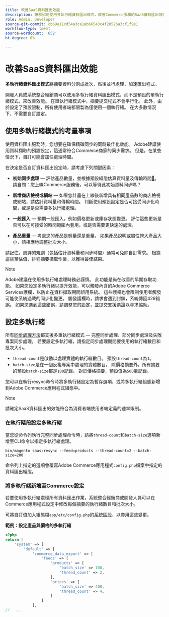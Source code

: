 ```yaml
---
title: 改善SaaS資料匯出效能
description: 瞭解如何使用多執行緒資料匯出模式，改善Commerce服務的SaaS資料匯出效能。
role: Admin, Developer
source-git-commit: cb69e11cd54a3ca1ab66543c4f28526a3cf1f9e1
workflow-type: tm+mt
source-wordcount: '652'
ht-degree: 0%

---
```


# 改善SaaS資料匯出效能

**多執行緒資料匯出模式**&#x200B;將摘要資料分割成批次，然後並行處理，加速匯出程式。

開發人員或系統整合經銷商可以使用多執行緒資料匯出模式，而不是預設的單執行緒模式，來改善效能。 在單執行緒模式中，摘要提交程式不會平行化。 此外，由於設定了預設限制，所有使用者端都限製為僅使用一個執行緒。 在大多數情況下，不需要自訂設定。

## 使用多執行緒模式的考量事項

使用資料匯出服務時，您想要在確保精確同步的同時最佳化效能。
Adobe建議使用資料擷取的預設設定，這通常符合Commerce商家的同步需求。 但是，在某些情況下，自訂可能會加快處理時間。

在決定是否自訂資料匯出設定時，請考慮下列關鍵因素：

- **初始同步處理** — 評估產品數量，並根據預設組態估算資料量及傳輸時間[&#128279;](estimate-data-volume-sync-time.md)。 請自問：您上線Commerce服務後，可以等待此初始資料同步嗎？

- **新增商店檢視或網站** — 如果您計畫在上線後新增具有相同產品數的商店檢視或網站，請估計資料量和傳輸時間。 判斷使用預設設定是否可接受同步化時間，或是是否需要多執行緒處理。

- **一般匯入** — 預期一般匯入，例如價格更新或庫存狀態變更。 評估這些更新是否可以在可接受的時間範圍內套用，或是否需要更快速的處理。

- **產品重量** — 考慮您的產品是輕量還是重量。 如果產品說明或屬性誇大產品大小，請相應地調整批次大小。

請記住，周詳的規劃（包括估計資料量和同步時間）通常可免除自訂需求。 根據這些預估值，排程摘要擷取作業，以獲得最佳結果。

>[!NOTE]
>
>Adobe建議在使用多執行緒處理時務必謹慎。 此功能是尚在改善的早期存取功能。 如果您設定多執行緒以提升效能，可以觸發內含的Adobe Commerce Services護欄，以防止在資料擷取期間誤用系統。 這些護欄也會限制使用者觸發可能使系統過載的同步化變更。 觸發護欄時，請求會遭到封鎖，系統傳回429錯誤。 如果您遇到這些錯誤，請調整您的設定，並提交支援票證以尋求協助。

## 設定多執行緒

所有[同步處理方法](data-synchronization.md#synchronization-process)都支援多重執行緒模式 — 完整同步處理、部分同步處理及失敗專案同步處理。 若要設定多執行緒，請指定同步處理期間要使用的執行緒數目和批次大小。

- `thread-count`是啟動以處理實體的執行緒數目。 預設`thread-count`為`1`。
- `batch-size`是在一個反複專案中處理的實體數目。 除價格摘要外，所有摘要的預設`batch-size`都是`100`記錄。 對於價格摘要，預設值為`500`筆記錄。

您可以在執行resync命令時將多執行緒設定為暫存選項，或將多執行緒組態新增到Adobe Commerce應用程式組態中。

>[!NOTE]
>
>請確定SaaS資料匯出的效能符合為消費者端使用者端定義的速率限制。

### 在執行階段設定多執行緒

當您從命令列執行完整同步處理命令時，請將`thread-count`和`batch-size`選項新增至CLI命令以指定多執行緒處理。

```
bin/magento saas:resync --feed=products --thread-count=2 --batch-size=200
```

命令列上指定的選項會覆寫Adobe Commerce應用程式`config.php`檔案中指定的資料匯出組態。

### 將多執行緒新增至Commerce設定

若要使用多執行緒處理所有資料匯出作業，系統整合經銷商或開發人員可以在Commerce應用程式設定中修改每個摘要的執行緒數目和批次大小。

可將自訂值加入組態檔`app/etc/config.php`的[系統區段](https://experienceleague.adobe.com/zh-hant/docs/commerce-operations/configuration-guide/files/config-reference-configphp#system)，以套用這些變更。

**範例：設定產品與價格的多執行緒**

```php
<?php
return [
    'system' => [
        'default' => [
            'commerce_data_export' => [
                'feeds' => [
                    'products' => [
                        'batch_size' => 100,
                        'thread_count' => 2,
                    ],
                    'prices' => [
                        'batch_size' => 400,
                        'thread_count' => 4,
                    ]
                ]
            ],
//   ...
```
